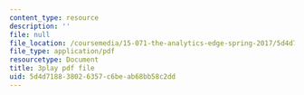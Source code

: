 ```yaml
---
content_type: resource
description: ''
file: null
file_location: /coursemedia/15-071-the-analytics-edge-spring-2017/5d4d718838026357c6beab68bb58c2dd_lm_qReHVm0A.pdf
file_type: application/pdf
resourcetype: Document
title: 3play pdf file
uid: 5d4d7188-3802-6357-c6be-ab68bb58c2dd
---
```

